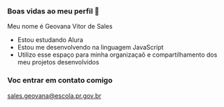 ### Boas vidas ao meu perfil 🖤

Meu nome é Geovana Vitor de Sales

- Estou estudando Alura
- Estou me desenvolvendo na linguagem JavaScript
- Utilizo esse espaço para minha organizaçaõ e compartilhamento dos meu projetos desenvolvidos

### Voc entrar em contato comigo

sales.geovana@escola.pr.gov.br
